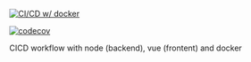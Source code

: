 [![CI/CD w/ docker](https://github.com/st2f/node-vue-cicd-docker/actions/workflows/main.yml/badge.svg)](https://github.com/st2f/node-vue-cicd-docker/actions/workflows/main.yml)

[![codecov](https://codecov.io/gh/st2f/node-vue-cicd-docker/graph/badge.svg?token=ZHNSI2NRXF)](https://codecov.io/gh/st2f/node-vue-cicd-docker)

CICD workflow with node (backend), vue (frontent) and docker

